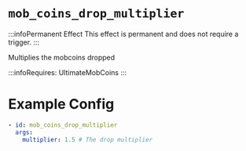 # `mob_coins_drop_multiplier`
:::infoPermanent Effect
This effect is permanent and does not require a trigger.
:::

Multiplies the mobcoins dropped


:::infoRequires:
UltimateMobCoins
:::

# Example Config
```yaml
- id: mob_coins_drop_multiplier
  args:
    multiplier: 1.5 # The drop multiplier
```